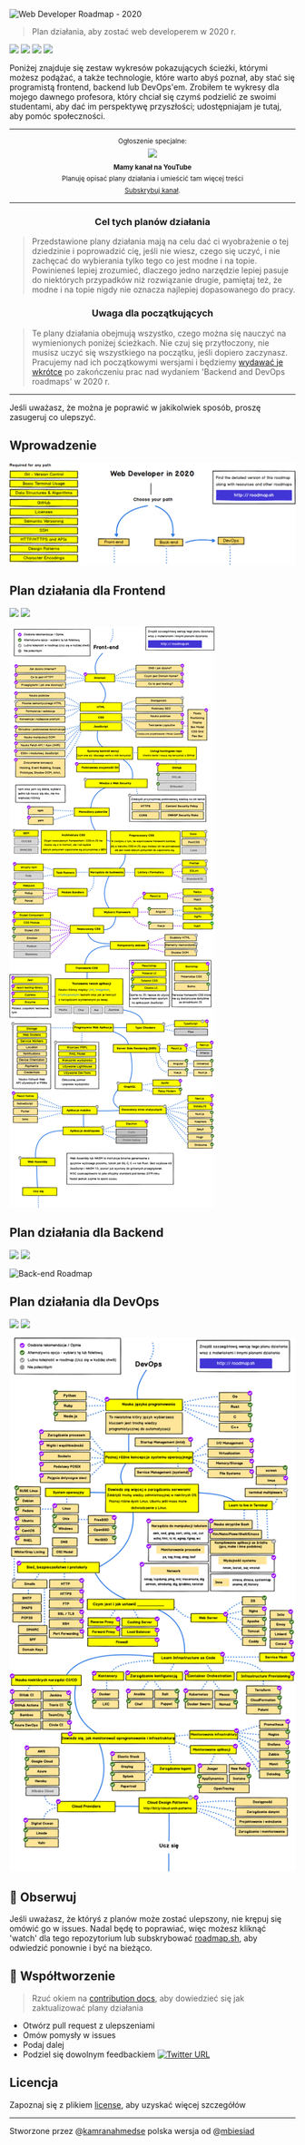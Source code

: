 
![Web Developer Roadmap - 2020](https://i.imgur.com/NNyc9QM.png)

> Plan działania, aby zostać web developerem w 2020 r.

[![](https://img.shields.io/badge/-Roadmaps%20-0a0a0a.svg?style=flat&colorA=0a0a0a)](http://roadmap.sh)
[![](https://img.shields.io/badge/-Guides-0a0a0a.svg?style=flat&colorA=0a0a0a)](http://roadmap.sh/guides)
[![](https://img.shields.io/badge/-Translations-0a0a0a.svg?style=flat&colorA=0a0a0a)](./translations)
[![](https://img.shields.io/badge/%E2%9D%A4-YouTube%20Channel-0a0a0a.svg?style=flat&colorA=0a0a0a)](https://www.youtube.com/channel/UCA0H2KIWgWTwpTFjSxp0now?sub_confirmation=1)

Poniżej znajduje się zestaw wykresów pokazujących ścieżki, którymi możesz podążać, a także technologie, które warto abyś poznał, aby stać się programistą frontend, backend lub DevOps'em. Zrobiłem te wykresy dla mojego dawnego profesora, który chciał się czymś podzielić ze swoimi studentami, aby dać im perspektywę przyszłości; udostępniajam je tutaj, aby pomóc społeczności.

***

<p align="center">
		<sup>Ogłoszenie specjalne:</sup>
		<br>
		<a href="https://www.youtube.com/channel/UCA0H2KIWgWTwpTFjSxp0now?sub_confirmation=1">
			<img width="70px" src="https://roadmap.sh/sponsors/youtube.svg">
		</a>
		<br>
		<sub><b>Mamy kanał na YouTube</b></sub>
		<br>
		<sub>Planuję opisać plany działania i umieścić tam więcej treści<br><a href="https://www.youtube.com/channel/UCA0H2KIWgWTwpTFjSxp0now?sub_confirmation=1">Subskrybuj kanał</a>.</sub>
</p>

***

<h3 align="center"><strong>Cel tych planów działania</strong></h3>

> Przedstawione plany działania mają na celu dać ci wyobrażenie o tej dziedzinie i poprowadzić cię, jeśli nie wiesz, czego się uczyć, i nie zachęcać do wybierania tylko tego co jest modne i na topie. Powinieneś lepiej zrozumieć, dlaczego jedno narzędzie lepiej pasuje do niektórych przypadków niż rozwiązanie drugie, pamiętaj też, że modne i na topie nigdy nie oznacza najlepiej dopasowanego do pracy.

<h3 align="center"><strong>Uwaga dla początkujących</strong></h3>

> Te plany działania obejmują wszystko, czego można się nauczyć na wymienionych poniżej ścieżkach. Nie czuj się przytłoczony, nie musisz uczyć się wszystkiego na początku, jeśli dopiero zaczynasz. Pracujemy nad ich początkowymi wersjami i będziemy [wydawać je wkrótce](https://roadmap.sh) po zakończeniu prac nad wydaniem 'Backend and DevOps roadmaps' w 2020 r.

***

Jeśli uważasz, że można je poprawić w jakikolwiek sposób, proszę zasugeruj co ulepszyć.

## Wprowadzenie

![Web Developer Roadmap Introduction](./img/intro.png)

## Plan działania dla Frontend

[![](https://img.shields.io/badge/-Download%20PDF%20-0a0a0a.svg?style=flat&colorA=0a0a0a)](https://gum.co/frontend-roadmap) [![](https://img.shields.io/badge/-Shareable%20Link%20-0a0a0a.svg?style=flat&colorA=0a0a0a)](https://roadmap.sh/frontend)

![Frontend Roadmap](./img/frontend.png?year-2020-2)

## Plan działania dla Backend

[![](https://img.shields.io/badge/-Download%20PDF%20-0a0a0a.svg?style=flat&colorA=0a0a0a)](https://gum.co/backend-roadmap) [![](https://img.shields.io/badge/-Shareable%20Link%20-0a0a0a.svg?style=flat&colorA=0a0a0a)](https://roadmap.sh/backend)

![Back-end Roadmap](https://github.com/mbiesiad/developer-roadmap/blob/master/translations/polish/img/backend-map.png)

## Plan działania dla DevOps

[![](https://img.shields.io/badge/-Download%20PDF%20-0a0a0a.svg?style=flat&colorA=0a0a0a)](https://gum.co/devops-roadmap) [![](https://img.shields.io/badge/-Shareable%20Link%20-0a0a0a.svg?style=flat&colorA=0a0a0a)](https://roadmap.sh/devops)

![DevOps Roadmap](./img/devops.png)

## 🚦 Obserwuj

Jeśli uważasz, że któryś z planów może zostać ulepszony, nie krępuj się omówić go w issues. Nadal będę to poprawiać, więc możesz kliknąć 'watch' dla tego repozytorium lub subskrybować [roadmap.sh](http://roadmap.sh), aby odwiedzić ponownie i być na bieżąco.

## 🙌 Współtworzenie

> Rzuć okiem na [contribution docs](./CONTRIBUTING.md), aby dowiedzieć się jak zaktualizować plany działania

- Otwórz pull request z ulepszeniami
- Omów pomysły w issues
- Podaj dalej
- Podziel się dowolnym feedbackiem [![Twitter URL](https://img.shields.io/twitter/url/https/twitter.com/kamranahmedse.svg?style=social&label=Follow%20%40kamranahmedse)](https://twitter.com/kamranahmedse)
 
## Licencja

Zapoznaj się z plikiem [license](./LICENSE), aby uzyskać więcej szczegółów

___________________________________________

Stworzone przez @[kamranahmedse](https://github.com/kamranahmedse) polska wersja od @[mbiesiad](https://github.com/mbiesiad/)
